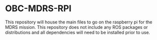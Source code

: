 # OBC-MDRS-RPI

This repository will house the main files to go on the raspberry pi for the MDRS mission. This repository does not include any ROS packages or distributions and all dependencies will need to be installed prior to use.
